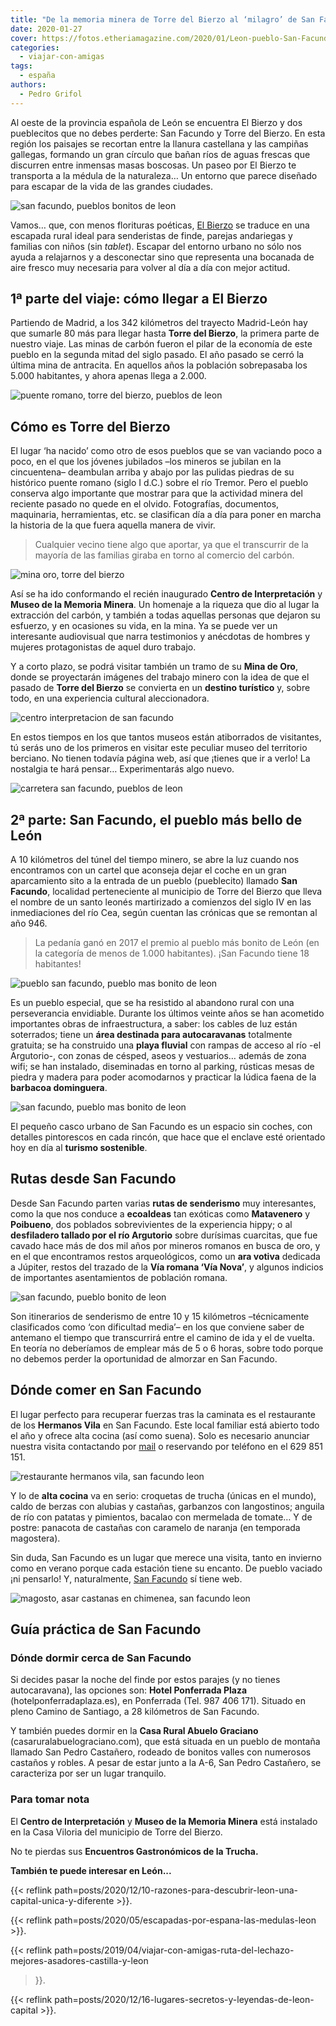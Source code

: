 ```yaml
---
title: "De la memoria minera de Torre del Bierzo al ‘milagro’ de San Facundo"
date: 2020-01-27
cover: https://fotos.etheriamagazine.com/2020/01/Leon-pueblo-San-Facundo.jpg
categories: 
  - viajar-con-amigas
tags: 
  - españa
authors: 
  - Pedro Grifol
---
```


Al oeste de la provincia española de León se encuentra El Bierzo y dos pueblecitos que 
no debes perderte: San Facundo y Torre del Bierzo. En esta región los paisajes se 
recortan entre la llanura castellana y las campiñas gallegas, formando un gran círculo 
que bañan ríos de aguas frescas que discurren entre inmensas masas boscosas. Un paseo 
por El Bierzo te transporta a la médula de la naturaleza… Un entorno que parece diseñado 
para escapar de la vida de las grandes ciudades. 

![san facundo, pueblos bonitos de leon](https://fotos.etheriamagazine.com/2020/01/Leon-pueblo-San-Facundo.jpg "San Facundo, el pueblo más bonito de León. © Pedro Grifol")

Vamos… que, con menos florituras poéticas, [El Bierzo](https://www.turismodelbierzo.es/) 
se traduce en una escapada rural ideal para senderistas de finde, parejas andariegas y 
familias con niños (sin _tablet_). Escapar del entorno urbano no sólo nos ayuda a 
relajarnos y a desconectar sino que representa una bocanada de aire fresco muy necesaria 
para volver al día a día con mejor actitud. 

## 1ª parte del viaje: cómo llegar a El Bierzo

Partiendo de Madrid, a los 342 kilómetros del trayecto Madrid-León hay que sumarle 80 
más para llegar hasta **Torre del Bierzo**, la primera parte de nuestro viaje. Las minas 
de carbón fueron el pilar de la economía de este pueblo en la segunda mitad del siglo 
pasado. El año pasado se cerró la última mina de antracita. En aquellos años la 
población sobrepasaba los 5.000 habitantes, y ahora apenas llega a 2.000. 

![puente romano, torre del bierzo, pueblos de leon](https://fotos.etheriamagazine.com/2020/01/Torre-del-Bierzo-Puente-romano.jpg "Puente romano de Torre del Bierzo. © P. Grifol")

## Cómo es Torre del Bierzo

El lugar ‘ha nacido’ como otro de esos pueblos que se van vaciando poco a poco, en el 
que los jóvenes jubilados –los mineros se jubilan en la cincuentena– deambulan arriba y 
abajo por las pulidas piedras de su histórico puente romano (siglo I d.C.) sobre el río 
Tremor. Pero el pueblo conserva algo importante que mostrar para que la actividad minera 
del reciente pasado no quede en el olvido. Fotografías, documentos, maquinaria, 
herramientas, etc. se clasifican día a día para poner en marcha la historia de la que 
fuera aquella manera de vivir. 

> Cualquier vecino tiene algo que aportar, ya que el transcurrir de la mayoría de las 
> familias giraba en torno al comercio del carbón. 

![mina oro, torre del bierzo](https://fotos.etheriamagazine.com/2020/01/Mina-de-Oro-Torre-del-Bierzo.jpg "Mina de oro de Torre del Bierzo. © P.G.")

Así se ha ido conformando el recién inaugurado **Centro de Interpretación** y **Museo de 
la Memoria Minera**. Un homenaje a la riqueza que dio al lugar la extracción del carbón, 
y también a todas aquellas personas que dejaron su esfuerzo, y en ocasiones su vida, en 
la mina. Ya se puede ver un interesante audiovisual que narra testimonios y anécdotas de 
hombres y mujeres protagonistas de aquel duro trabajo. 

Y a corto plazo, se podrá visitar también un tramo de su **Mina de Oro**, donde se 
proyectarán imágenes del trabajo minero con la idea de que el pasado de **Torre del 
Bierzo** se convierta en un **destino turístico** y, sobre todo, en una experiencia 
cultural aleccionadora. 

![centro interpretacion de san facundo](https://fotos.etheriamagazine.com/2020/01/Centro-de-interpretacion-memoria-minera.jpg "Centro de Interpretación y Museo de la Memoria Minera. © P. Grifol")

En estos tiempos en los que tantos museos están atiborrados de visitantes, tú serás uno 
de los primeros en visitar este peculiar museo del territorio berciano. No tienen 
todavía página web, así que ¡tienes que ir a verlo! La nostalgia te hará pensar… 
Experimentarás algo nuevo. 

![carretera san facundo, pueblos de leon](https://fotos.etheriamagazine.com/2020/01/carretera-san-facundo.jpg "Tramo de la carretera que lleva a San Facundo. © P.Grifol")

## 2ª parte: San Facundo, el pueblo más bello de León

A 10 kilómetros del túnel del tiempo minero, se abre la luz cuando nos encontramos con 
un cartel que aconseja dejar el coche en un gran aparcamiento sito a la entrada de un 
pueblo (pueblecito) llamado **San Facundo**, localidad perteneciente al municipio de 
Torre del Bierzo que lleva el nombre de un santo leonés martirizado a comienzos del 
siglo IV en las inmediaciones del río Cea, según cuentan las crónicas que se remontan al 
año 946. 

> La pedanía ganó en 2017 el premio al pueblo más bonito de León (en la categoría de menos 
> de 1.000 habitantes). ¡San Facundo tiene 18 habitantes! 

![pueblo san facundo, pueblo mas bonito de leon](https://fotos.etheriamagazine.com/2020/01/Ricardo-Vila-alcalde-de-San-Facundo.jpg "Ricardo Vila, alcalde de San Facundo, posa junto al cartel que reconoce la belleza de la población. © P. Grifol")

Es un pueblo especial, que se ha resistido al abandono rural con una perseverancia 
envidiable. Durante los últimos veinte años se han acometido importantes obras de 
infraestructura, a saber: los cables de luz están soterrados; tiene un **área destinada 
para autocaravanas** totalmente gratuita; se ha construido una **playa fluvial** con 
rampas de acceso al río -el Argutorio-, con zonas de césped, aseos y vestuarios… además 
de zona wifi; se han instalado, diseminadas en torno al parking, rústicas mesas de 
piedra y madera para poder acomodarnos y practicar la lúdica faena de la **barbacoa 
dominguera**. 

![san facundo, pueblo mas bonito de leon](https://fotos.etheriamagazine.com/2020/01/imagenes-San-Facundo.jpg "Diversas estampas de San Facundo. © P. Grifol")

El pequeño casco urbano de San Facundo es un espacio sin coches, con detalles 
pintorescos en cada rincón, que hace que el enclave esté orientado hoy en día al 
**turismo sostenible**. 

## Rutas desde San Facundo

Desde San Facundo parten varias **rutas de senderismo** muy interesantes, como la que 
nos conduce a **ecoaldeas** tan exóticas como **Matavenero** y **Poibueno**, dos 
poblados sobrevivientes de la experiencia hippy; o al **desfiladero tallado por el río 
Argutorio** sobre durísimas cuarcitas, que fue cavado hace más de dos mil años por 
mineros romanos en busca de oro, y en el que encontramos restos arqueológicos, como un 
**ara votiva** dedicada a Júpiter, restos del trazado de la **Vía romana ‘Vía Nova’**, y 
algunos indicios de importantes asentamientos de población romana. 

![san facundo, pueblo bonito de leon](https://fotos.etheriamagazine.com/2020/01/San-Facundo-pueblo-bonito-leon.jpg "San Facundo tiene 18 habitantes. © P.Grifol")

Son itinerarios de senderismo de entre 10 y 15 kilómetros –técnicamente clasificados 
como ‘con dificultad media’– en los que conviene saber de antemano el tiempo que 
transcurrirá entre el camino de ida y el de vuelta. En teoría no deberíamos de emplear 
más de 5 o 6 horas, sobre todo porque no debemos perder la oportunidad de almorzar en 
San Facundo. 

## Dónde comer en San Facundo

El lugar perfecto para recuperar fuerzas tras la caminata es el restaurante de los 
**Hermanos Vila** en San Facundo. Este local familiar está abierto todo el año y ofrece 
alta cocina (así como suena). Solo es necesario anunciar nuestra visita contactando por 
[mail](http://mvilapaz@gmail.com) o reservando por teléfono en el 629 851 151. 

![restaurante hermanos vila, san facundo leon](https://fotos.etheriamagazine.com/2020/01/Marga-Vila-chef-del-Restaurente-Hermanos-Vila.jpg "Marga Vila y algunos platos del restaurante: bacalao con tomate, berzas con alubias y castañas, y garbanzos con langostinos. © P. Grifol")

Y lo de **alta cocina** va en serio: croquetas de trucha (únicas en el mundo), caldo de 
berzas con alubias y castañas, garbanzos con langostinos; anguila de río con patatas y 
pimientos, bacalao con mermelada de tomate… Y de postre: panacota de castañas con 
caramelo de naranja (en temporada magostera). 

Sin duda, San Facundo es un lugar que merece una visita, tanto en invierno como en 
verano porque cada estación tiene su encanto. De pueblo vaciado ¡ni pensarlo! Y, 
naturalmente, [San Facundo](http://www.sanfacundo.es) sí tiene web. 

![magosto, asar castanas en chimenea, san facundo leon](https://fotos.etheriamagazine.com/2020/01/leon-san-facundo-magosto.jpg "Gran invento para asar las castañas. ©P. Grifol")

## Guía práctica de San Facundo

### Dónde dormir cerca de San Facundo

Si decides pasar la noche del finde por estos parajes (y no tienes autocaravana), las 
opciones son: **Hotel Ponferrada Plaza** (hotelponferradaplaza.es), en Ponferrada (Tel. 
987 406 171). Situado en pleno Camino de Santiago, a 28 kilómetros de San Facundo. 

Y también puedes dormir en la **Casa Rural Abuelo Graciano** 
(casaruralabuelograciano.com), que está situada en un pueblo de montaña llamado San 
Pedro Castañero, rodeado de bonitos valles con numerosos castaños y robles. A pesar de 
estar junto a la A-6, San Pedro Castañero, se caracteriza por ser un lugar tranquilo. 

### Para tomar nota

El **Centro de Interpretación** y **Museo de la Memoria Minera** está instalado en la 
Casa Viloria del municipio de Torre del Bierzo. 

No te pierdas sus **Encuentros Gastronómicos de la Trucha.** 

**También te puede interesar en León...** 

{{< reflink 
path=posts/2020/12/10-razones-para-descubrir-leon-una-capital-unica-y-diferente >}}. 

{{< reflink path=posts/2020/05/escapadas-por-espana-las-medulas-leon >}}. 

{{< reflink 
path=posts/2019/04/viajar-con-amigas-ruta-del-lechazo-mejores-asadores-castilla-y-leon 
>}}. 

{{< reflink path=posts/2020/12/16-lugares-secretos-y-leyendas-de-leon-capital >}}.
